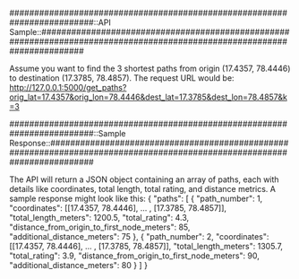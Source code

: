 #########################################################################::API Sample::#########################################################################################################################

Assume you want to find the 3 shortest paths from origin (17.4357, 78.4446) to destination (17.3785, 78.4857). The request URL would be:
http://127.0.0.1:5000/get_paths?orig_lat=17.4357&orig_lon=78.4446&dest_lat=17.3785&dest_lon=78.4857&k=3


#########################################################################::Sample Response::#########################################################################################################################

The API will return a JSON object containing an array of paths, each with details like coordinates, total length, total rating, and distance metrics. A sample response might look like this:
{
  "paths": [
    {
      "path_number": 1,
      "coordinates": [[17.4357, 78.4446], ... , [17.3785, 78.4857]],
      "total_length_meters": 1200.5,
      "total_rating": 4.3,
      "distance_from_origin_to_first_node_meters": 85,
      "additional_distance_meters": 75
    },
    {
      "path_number": 2,
      "coordinates": [[17.4357, 78.4446], ... , [17.3785, 78.4857]],
      "total_length_meters": 1305.7,
      "total_rating": 3.9,
      "distance_from_origin_to_first_node_meters": 90,
      "additional_distance_meters": 80
    }
  ]
}
